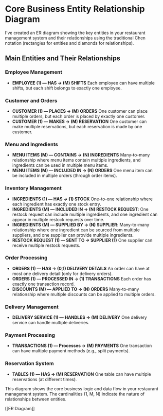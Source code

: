 # Core Business Entity Relationship Diagram

I've created an ER diagram showing the key entities in your restaurant management system and their relationships using the traditional Chen notation (rectangles for entities and diamonds for relationships).

## Main Entities and Their Relationships

### Employee Management

- **EMPLOYEE (1) — HAS → (M) SHIFTS** Each employee can have multiple shifts, but each shift belongs to exactly one employee.

### Customer and Orders

- **CUSTOMER (1) — PLACES → (M) ORDERS** One customer can place multiple orders, but each order is placed by exactly one customer.
- **CUSTOMER (1) — MAKES → (M) RESERVATION** One customer can make multiple reservations, but each reservation is made by one customer.

### Menu and Ingredients

- **MENU ITEMS (M) — CONTAINS → (N) INGREDIENTS** Many-to-many relationship where menu items contain multiple ingredients, and ingredients can be used in multiple menu items.
- **MENU ITEMS (M) — INCLUDED IN → (N) ORDERS** One menu item can be included in multiple orders (through order items).

### Inventory Management

- **INGREDIENTS (1) — HAS → (1) STOCK** One-to-one relationship where each ingredient has exactly one stock entry.
- **INGREDIENTS (M) — INCLUDED IN → (N) RESTOCK REQUEST**: One restock request can include multiple ingredients, and one ingredient can appear in multiple restock requests over time.
- **INGREDIENTS (M) — SUPPLIED BY → (N) SUPPLIER**: Many-to-many relationship where one ingredient can be sourced from multiple suppliers, and one supplier can provide multiple ingredients.
- **RESTOCK REQUEST (1)  — SENT TO → SUPPLIER (1)**  One supplier can receive multiple restock requests.

### Order Processing

- **ORDERS (1) — HAS → (0,1) DELIVERY DETAILS** An order can have at most one delivery detail (only for delivery orders).
- **ORDERS (1) — PROCESSED IN → (1) TRANSACTIONS** Each order has exactly one transaction record.
- **DISCOUNTS (M) — APPLIED TO → (N) ORDERS** Many-to-many relationship where multiple discounts can be applied to multiple orders.

### Delivery Management

- **DELIVERY SERVICE (1) — HANDLES → (M) DELIVERY** One delivery service can handle multiple deliveries.

### Payment Processing

- **TRANSACTIONS (1) — Processes → (M) PAYMENTS** One transaction can have multiple payment methods (e.g., split payments).

### Reservation System

- **TABLES (1) — HAS → (M) RESERVATION** One table can have multiple reservations (at different times).

This diagram shows the core business logic and data flow in your restaurant management system. The cardinalities (1, M, N) indicate the nature of relationships between entities.

[[ER Diagram]]
